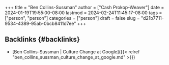 +++
title = "Ben Collins-Sussman"
author = ["Cash Prokop-Weaver"]
date = 2024-01-19T19:55:00-08:00
lastmod = 2024-02-24T11:45:17-08:00
tags = ["person", "person"]
categories = ["person"]
draft = false
slug = "d21b7711-9534-4389-95ab-0bcb8411d7ee"
+++

## Backlinks {#backlinks}

-   [Ben Collins-Sussman | Culture Change at Google]({{< relref "ben_collins_sussman_culture_change_at_google.md" >}})

